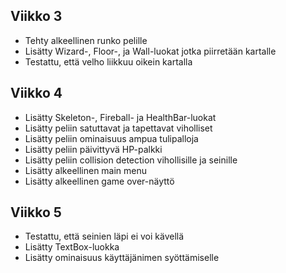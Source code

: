 ## Viikko 3
- Tehty alkeellinen runko pelille
- Lisätty Wizard-, Floor-, ja Wall-luokat jotka piirretään kartalle
- Testattu, että velho liikkuu oikein kartalla 

## Viikko 4
- Lisätty Skeleton-, Fireball- ja HealthBar-luokat
- Lisätty peliin satuttavat ja tapettavat viholliset
- Lisätty peliin ominaisuus ampua tulipalloja
- Lisätty peliin päivittyvä HP-palkki
- Lisätty peliin collision detection vihollisille ja seinille
- Lisätty alkeellinen main menu
- Lisätty alkeellinen game over-näyttö

## Viikko 5
- Testattu, että seinien läpi ei voi kävellä
- Lisätty TextBox-luokka
- Lisätty ominaisuus käyttäjänimen syöttämiselle
